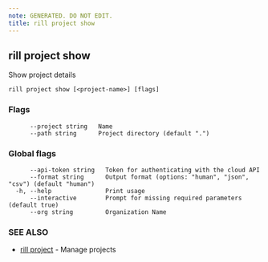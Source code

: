 ```yaml
---
note: GENERATED. DO NOT EDIT.
title: rill project show
---
```

## rill project show

Show project details

```
rill project show [<project-name>] [flags]
```

### Flags

```
      --project string   Name
      --path string      Project directory (default ".")
```

### Global flags

```
      --api-token string   Token for authenticating with the cloud API
      --format string      Output format (options: "human", "json", "csv") (default "human")
  -h, --help               Print usage
      --interactive        Prompt for missing required parameters (default true)
      --org string         Organization Name
```

### SEE ALSO

* [rill project](project.md)	 - Manage projects

